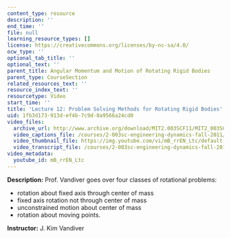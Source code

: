 ```yaml
---
content_type: resource
description: ''
end_time: ''
file: null
learning_resource_types: []
license: https://creativecommons.org/licenses/by-nc-sa/4.0/
ocw_type: ''
optional_tab_title: ''
optional_text: ''
parent_title: Angular Momentum and Motion of Rotating Rigid Bodies
parent_type: CourseSection
related_resources_text: ''
resource_index_text: ''
resourcetype: Video
start_time: ''
title: 'Lecture 12: Problem Solving Methods for Rotating Rigid Bodies'
uid: 1fb3d173-913d-ef4b-7c9d-0a9566a24cd0
video_files:
  archive_url: http://www.archive.org/download/MIT2.003SCF11/MIT2_003SCF11_lec12_300k.mp4
  video_captions_file: /courses/2-003sc-engineering-dynamics-fall-2011/19fd145867ce577c94e64ddba0d01acb_mB_rrEN_Ltc.vtt
  video_thumbnail_file: https://img.youtube.com/vi/mB_rrEN_Ltc/default.jpg
  video_transcript_file: /courses/2-003sc-engineering-dynamics-fall-2011/deadf72e8c0b1228345313c769873683_mB_rrEN_Ltc.pdf
video_metadata:
  youtube_id: mB_rrEN_Ltc
---
```


**Description:** Prof. Vandiver goes over four classes of rotational problems:

*   rotation about fixed axis through center of mass
*   fixed axis rotation not through center of mass
*   unconstrained motion about center of mass
*   rotation about moving points.

**Instructor:** J. Kim Vandiver

